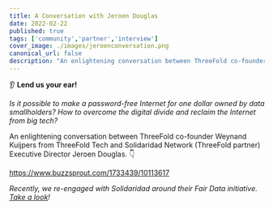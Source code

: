 ```yaml
---
title: A Conversation with Jeroen Douglas
date: 2022-02-22
published: true
tags: ['community','partner','interview']
cover_image: ./images/jeroenconversation.png
canonical_url: false
description: "An enlightening conversation between ThreeFold co-founder Weynand Kuijpers from ThreeFold Tech and Solidaridad Network (ThreeFold partner) Executive Director Jeroen Douglas."
---
```


👂 **Lend us your ear!**

*Is it possible to make a password-free Internet for one dollar owned by data smallholders? How to overcome the digital divide and reclaim the Internet from big tech?*

An enlightening conversation between ThreeFold co-founder Weynand Kuijpers from ThreeFold Tech and Solidaridad Network (ThreeFold partner) Executive Director Jeroen Douglas. 👇

https://www.buzzsprout.com/1733439/10113617

*Recently, we re-engaged with Solidaridad around their Fair Data initiative. [Take a look](https://forum.threefold.io/t/solidaridad-revival/2158)!*